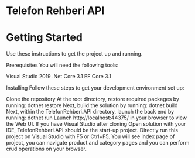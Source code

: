 # Telefon Rehberi API


# Getting Started
Use these instructions to get the project up and running.

Prerequisites
You will need the following tools:

Visual Studio 2019
.Net Core 3.1
EF Core 3.1

Installing
Follow these steps to get your development environment set up:

Clone the repository
At the root directory, restore required packages by running:
dotnet restore
Next, build the solution by running:
dotnet build
Next, within the TelefonRehberi.API directory, launch the back end by running:
dotnet run
Launch http://localhost:44375/ in your browser to view the Web UI.
If you have Visual Studio after cloning Open solution with your IDE, TelefonRehberi.API should be the start-up project. Directly run this project on Visual Studio with F5 or Ctrl+F5. You will see index page of project, you can navigate product and category pages and you can perform crud operations on your browser.
